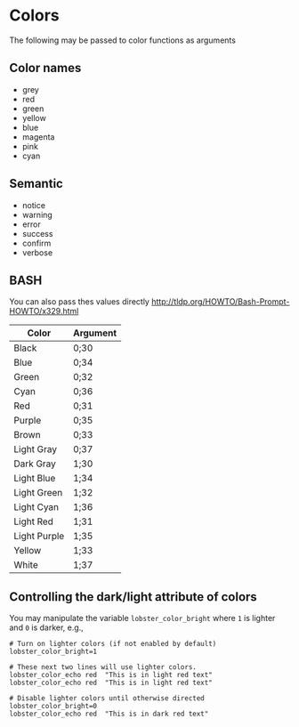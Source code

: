 # Colors

The following may be passed to color functions as arguments

## Color names
* grey
* red
* green
* yellow
* blue
* magenta
* pink
* cyan

## Semantic
* notice
* warning
* error
* success
* confirm
* verbose

## BASH
You can also pass thes values directly
<http://tldp.org/HOWTO/Bash-Prompt-HOWTO/x329.html>

| Color | Argument |
|----------|----------|
| Black         | 0;30 |
| Blue          | 0;34 |
| Green         | 0;32 |
| Cyan          | 0;36 |
| Red           | 0;31 |
| Purple        | 0;35 |
| Brown         | 0;33 |
| Light Gray    | 0;37 |
| Dark Gray     | 1;30 |
| Light Blue    | 1;34 |
| Light Green   | 1;32 |
| Light Cyan    | 1;36 |
| Light Red     | 1;31 |
| Light Purple  | 1;35 |
| Yellow        | 1;33 |
| White         | 1;37 |

## Controlling the dark/light attribute of colors

You may manipulate the variable `lobster_color_bright` where `1` is lighter and `0` is darker, e.g.,

    # Turn on lighter colors (if not enabled by default)
    lobster_color_bright=1

    # These next two lines will use lighter colors.
    lobster_color_echo red  "This is in light red text"
    lobster_color_echo red  "This is in light red text"

    # Disable lighter colors until otherwise directed
    lobster_color_bright=0
    lobster_color_echo red  "This is in dark red text"